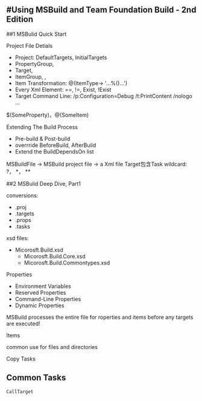 #Using MSBuild and Team Foundation Build - 2nd Edition
---------

##1 MSBulid Quick Start

Project File Detials

- Project: DefaultTargets, InitialTargets
- PropertyGroup, <Property>
- Target,<Task>
- ItemGroup, <Item>, <Item Metadata>
- Item Transformation: @(ItemType-> '...%()...')
- Every Xml Element: ==, !=, Exist, !Exist
- Target Command Line: /p:Configuration=Debug /t:PrintContent /nologo ...


$(SomeProperty)，@(SomeItem)


Extending The Build Process

- Pre-build & Post-build
- overrride BeforeBuild, AfterBuild
- Extend the BuildDependsOn list

MSBuildFile -> MSBuild project file -> a Xml file
Target包含Task
wildcard: ?， *， **


##2 MSBulid Deep Dive, Part1

conversions:

- .proj
- .targets
- .props
- .tasks

xsd files:

- Micorosft.Build.xsd
	- Micorosft.Build.Core.xsd
	- Micorosft.Build.Commontypes.xsd

Properties

- Environment Variables
- Reserved Properties
- Command-Line Properties
- Dynamic Properties


MSBuild processes the entire file for roperties and items before any targets are executed!

Items

common use for files and directories

Copy Tasks




## Common Tasks

	CallTarget
	